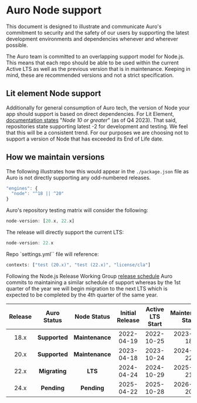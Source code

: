 # Auro Node support

This document is designed to illustrate and communicate Auro's commitment to security and the safety of our users by supporting the latest development environments and dependencies whenever and wherever possible.

The Auro team is committed to an overlapping support model for Node.js. This means that each repo should be able to be used within the current Active LTS as well as the previous version that is in maintenance. Keeping in mind, these are recommended versions and not a strict specification.

## Lit element Node support

Additionally for general consumption of Auro tech, the version of Node your app should support is based on direct dependencies. For Lit Element, [documentation states](https://lit.dev/docs/v1/getting-started/#:~:text=Node.js%20and%20npm%20for%20managing%20dependencies.%20Requires%20Node.js%2010%20or%20greater.) "*Node 10 or greater*" (as of Q4 2023). That said, repositories state supporting latest -2 for development and testing. We feel that this will be a consistent trend. For our purposes we are choosing not to support a version of Node that has exceeded its End of Life date.

## How we maintain versions

The following illustrates how this would appear in the `./package.json` file as Auro is not directly supporting any odd-numbered releases.

```js
"engines": {
  "node": "^18 || ^20"
}
```

Auro's repository testing matrix will consider the following:

```js
node-version: [20.x, 22.x]
```

The release will directly support the current LTS:

```js
node-version: 22.x
```

Repo `settings.yml`` file will reference:

```js
contexts: ["test (20.x)", "test (22.x)", "license/cla"]
```

Following the Node.js Release Working Group [release schedule](https://github.com/nodejs/release#release-schedule) Auro commits to maintaining a similar schedule of support whereas by the 1st quarter of the year we will begin migration to the next LTS which is expected to be completed by the 4th quarter of the same year.

| Release  | Auro Status         |Node Status     |Initial Release | Active LTS Start | Maintenance Start | End-of-life|
| :--:     | :---:               | :---:          | :---:          | :---:            | :---:             | :---:
| 18.x     | **Supported**       | **Maintenance**| 2022-04-19     | 2022-10-25       | 2023-10-18        | 2025-04-30
| 20.x     | **Supported**       | **Maintenance**| 2023-04-18     | 2023-10-24       | 2024-10-22        | 2026-04-30
| 22.x     | **Migrating**       | **LTS**        | 2024-04-24     | 2024-10-29       | 2025-10-21        | 2027-04-30
| 24.x     | **Pending**         | **Pending**    | 2025-04-22     | 2025-10-28       | 2026-10-20        | 2028-04-30

